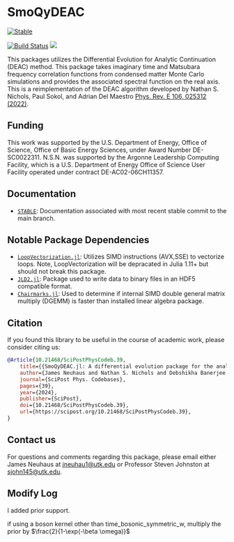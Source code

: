 # SmoQyDEAC

[![Stable](https://img.shields.io/badge/docs-stable-blue.svg)](https://SmoQySuite.github.io/SmoQyDEAC.jl/stable/) 

[![Build Status](https://github.com/SmoQySuite/SmoQyDEAC.jl/actions/workflows/CI.yml/badge.svg?branch=main)](https://github.com/SmoQySuite/SmoQyDEAC.jl/actions/workflows/CI.yml?query=branch%3Amain)
![](https://img.shields.io/badge/Lifecycle-Maturing-007EC6g)
<!--[![Dev](https://img.shields.io/badge/docs-dev-blue.svg)](https://SmoQySuite.github.io/SmoQyDEAC.jl/dev/)-->
This packages utilizes the Differential Evolution for Analytic Continuation (DEAC) method. This package takes imaginary time and Matsubara frequency correlation functions from condensed matter Monte Carlo simulations and provides the associated spectral function on the real axis. This is a reimplementation of the DEAC algorithm developed by Nathan S. Nichols, Paul Sokol, and Adrian Del Maestro [Phys. Rev. E 106, 025312 (2022)](https://journals.aps.org/pre/abstract/10.1103/PhysRevE.106.025312).

## Funding

This work was supported by the U.S. Department of Energy, Office of Science, Office of Basic Energy Sciences, under Award Number DE-SC0022311. N.S.N. was supported by the Argonne Leadership Computing Facility, which is a U.S. Department of Energy Office of Science User Facility operated under contract DE-AC02-06CH11357. 

## Documentation

- [`STABLE`](https://SmoQySuite.github.io/SmoQyDEAC.jl/stable/): Documentation associated with most recent stable commit to the main branch.
<!-- - [`DEV`](https://SmoQySuite.github.io/SmoQyDEAC.jl/dev/): Documentation associated with most recent commit to the main branch. -->

## Notable Package Dependencies

- [`LoopVectorization.jl`](https://github.com/JuliaSIMD/LoopVectorization.jl): Utilizes SIMD instructions (AVX,SSE) to vectorize loops. Note, LoopVectorization will be depracated in Julia 1.11+ but should not break this package.
- [`JLD2.jl`](https://github.com/JuliaIO/JLD2.jl): Package used to write data to binary files in an HDF5 compatible format. 
- [`Chairmarks.jl`](https://github.com/LilithHafner/Chairmarks.jl): Used to determine if internal SIMD double general matrix multiply (DGEMM) is faster than installed linear algebra package.

## Citation
If you found this library to be useful in the course of academic work, please consider citing us:

```bibtex
@Article{10.21468/SciPostPhysCodeb.39,
	title={{SmoQyDEAC.jl: A differential evolution package for the analytic continuation of imaginary time correlation functions}},
	author={James Neuhaus and Nathan S. Nichols and Debshikha Banerjee and Benjamin Cohen-Stead and Thomas A. Maier and Adrian Del Maestro and Steven Johnston},
	journal={SciPost Phys. Codebases},
	pages={39},
	year={2024},
	publisher={SciPost},
	doi={10.21468/SciPostPhysCodeb.39},
	url={https://scipost.org/10.21468/SciPostPhysCodeb.39},
}
```


## Contact us

For questions and comments regarding this package, please email either James Neuhaus at [jneuhau1@utk.edu](mailto:jneuhau1@utk.edu) or Professor Steven Johnston at [sjohn145@utk.edu](mailto:sjohn145@utk.edu).

## Modify Log

I added prior support.

if using a boson kernel other than time_bosonic_symmetric_w, multiply the prior by $\frac{2}{1-\exp(-\beta \omega)}$
